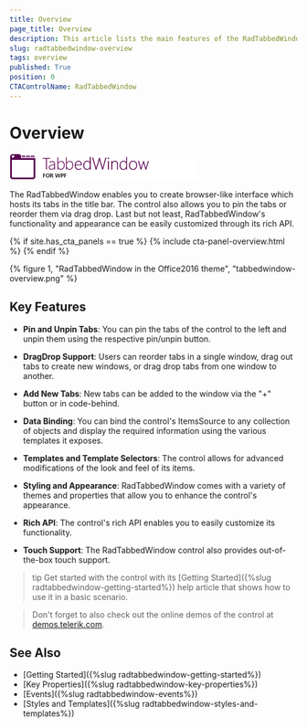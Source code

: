 ```yaml
---
title: Overview
page_title: Overview
description: This article lists the main features of the RadTabbedWindow control.
slug: radtabbedwindow-overview
tags: overview
published: True
position: 0
CTAControlName: RadTabbedWindow
---
```


# Overview

![RadTabbedWindow](images/tabbedwindow-icon.png)

The RadTabbedWindow enables you to create browser-like interface which hosts its tabs in the title bar. The control also allows you to pin the tabs or reorder them via drag drop. Last but not least, RadTabbedWindow's functionality and appearance can be easily customized through its rich API.

{% if site.has_cta_panels == true %}
{% include cta-panel-overview.html %}
{% endif %}

{% figure 1, "RadTabbedWindow in the Office2016 theme", "tabbedwindow-overview.png" %}

## Key Features

* __Pin and Unpin Tabs__: You can pin the tabs of the control to the left and unpin them using the respective pin/unpin button.

* __DragDrop Support__: Users can reorder tabs in a single window, drag out tabs to create new windows, or drag drop tabs from one window to another.

* __Add New Tabs__: New tabs can be added to the window via the "+" button or in code-behind.

* __Data Binding__: You can bind the control's ItemsSource to any collection of objects and display the required information using the various templates it exposes.

* __Templates and Template Selectors__: The control allows for advanced modifications of the look and feel of its items.
	 
* __Styling and Appearance__: RadTabbedWindow comes with a variety of themes and properties that allow you to enhance the control's appearance.

* __Rich API__: The control's rich API enables you to easily customize its functionality.

* __Touch Support__: The RadTabbedWindow control also provides out-of-the-box touch support.

>tip Get started with the control with its [Getting Started]({%slug radtabbedwindow-getting-started%}) help article that shows how to use it in a basic scenario.

> Don't forget to also check out the online demos of the control at [demos.telerik.com](https://demos.telerik.com/wpf/).

## See Also

* [Getting Started]({%slug radtabbedwindow-getting-started%})
* [Key Properties]({%slug radtabbedwindow-key-properties%})
* [Events]({%slug radtabbedwindow-events%})
* [Styles and Templates]({%slug radtabbedwindow-styles-and-templates%})
